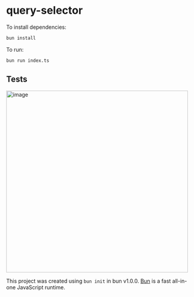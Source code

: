 # query-selector

To install dependencies:

```bash
bun install
```

To run:

```bash
bun run index.ts
```

## Tests
<img width="485" alt="image" src="https://github.com/kenzhemir/query-selector/assets/16799744/5158e766-de10-4209-9b81-55ad7ecb8c27">


This project was created using `bun init` in bun v1.0.0. [Bun](https://bun.sh) is a fast all-in-one JavaScript runtime.
